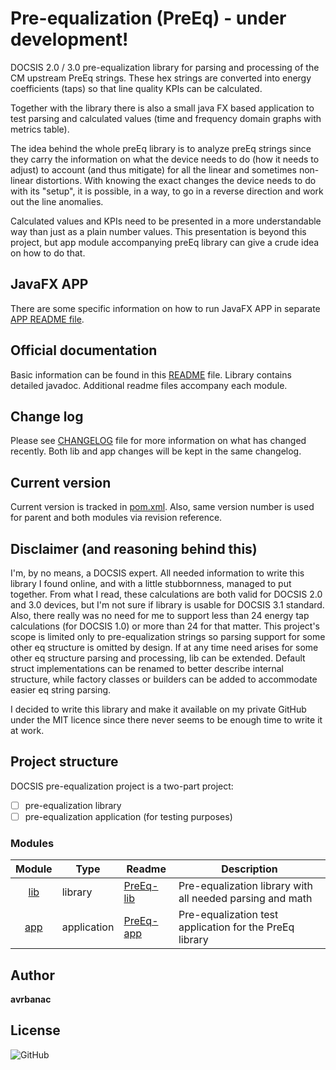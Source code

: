 # Pre-equalization (PreEq) - under development!
DOCSIS 2.0 / 3.0 pre-equalization library for parsing and processing of the CM upstream PreEq strings. These hex strings
are converted into energy coefficients (taps) so that line quality KPIs can be calculated.

Together with the library there is also a small java FX based application to test parsing and calculated values (time
and frequency domain graphs with metrics table).

The idea behind the whole preEq library is to analyze preEq strings since they carry the information on what the device needs to do (how it
needs to adjust) to account (and thus mitigate) for all the linear and sometimes non-linear distortions. With knowing the exact changes the
device needs to do with its "setup", it is possible, in a way, to go in a reverse direction and work out the line anomalies.

Calculated values and KPIs need to be presented in a more understandable way than just as a plain number values. This presentation is beyond
this project, but app module accompanying preEq library can give a crude idea on how to do that.

## JavaFX APP

There are some specific information on how to run JavaFX APP in separate [APP README file](app/README.md).

## Official documentation

Basic information can be found in this [README](README.md) file.
Library contains detailed javadoc.
Additional readme files accompany each module.

## Change log

Please see [CHANGELOG](CHANGELOG.md) file for more information on what has changed recently.
Both lib and app changes will be kept in the same changelog.

## Current version

Current version is tracked in [pom.xml](pom.xml).
Also, same version number is used for parent and both modules via revision reference.

## Disclaimer (and reasoning behind this)

I'm, by no means, a DOCSIS expert. All needed information to write this library I found online, and with a little 
stubbornness, managed to put together. From what I read, these calculations are both valid for DOCSIS 2.0 and 3.0
devices, but I'm not sure if library is usable for DOCSIS 3.1 standard. Also, there really was no need for me to support
less than 24 energy tap calculations (for DOCSIS 1.0) or more than 24 for that matter. This project's scope is limited 
only to pre-equalization strings so parsing support for some other eq structure is omitted by design. If at any time 
need arises for some other eq structure parsing and processing, lib can be extended. Default struct implementations can 
be renamed to better describe internal structure, while factory classes or builders can be added to accommodate easier 
eq string parsing.

I decided to write this library and make it available on my private GitHub under the MIT licence since there never seems
to be enough time to write it at work.

## Project structure

DOCSIS pre-equalization project is a two-part project:

- [ ] pre-equalization library
- [ ] pre-equalization application (for testing purposes)

### Modules

|       Module       | Type        | Readme                     | Description                                               |
|:------------------:|-------------|----------------------------|-----------------------------------------------------------|
| [lib](lib/pom.xml) | library     | [PreEq-lib](lib/README.md) | Pre-equalization library with all needed parsing and math |
| [app](app/pom.xml) | application | [PreEq-app](app/README.md) | Pre-equalization test application for the PreEq library   |

## Author

**avrbanac**

## License

![GitHub](https://img.shields.io/github/license/avrbanac/preequalization)
